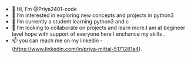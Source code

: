 - 👋 Hi, I’m @Priya2401-code
- 👀 I’m interested in exploring new concepts and projects in python3
- 🌱 I’m currently a student learning python3 and c  
- 💞️ I’m looking to collaborate on projects and  learn more.I am at begineer level hope with support of everyone here I enchance my skills .
- 📫 you can  reach me on my linkedin -(https://www.linkedin.com/in/priya-mittal-5171281a4). 

<!---
Priya2401-code/Priya2401-code is a ✨ special ✨ repository because its `README.md` (this file) appears on your GitHub profile.
You can click the Preview link to take a look at your changes.
--->
